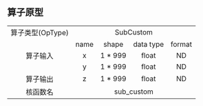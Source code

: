 ## 算子原型
<table>
<tr><td rowspan="1" align="center">算子类型(OpType)</td><td colspan="4" align="center">SubCustom</td></tr>
</tr>
<tr><td rowspan="3" align="center">算子输入</td><td align="center">name</td><td align="center">shape</td><td align="center">data type</td><td align="center">format</td></tr>
<tr><td align="center">x</td><td align="center">1 * 999</td><td align="center">float</td><td align="center">ND</td></tr>
<tr><td align="center">y</td><td align="center">1 * 999</td><td align="center">float</td><td align="center">ND</td></tr>
</tr>
</tr>
<tr><td rowspan="1" align="center">算子输出</td><td align="center">z</td><td align="center">1 * 999</td><td align="center">float</td><td align="center">ND</td></tr>
</tr>
<tr><td rowspan="1" align="center">核函数名</td><td colspan="4" align="center">sub_custom</td></tr>
</table>